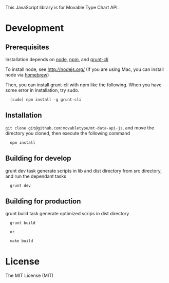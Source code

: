 This JavaScript library is for Movable Type Chart API.

# Development

## Prerequisites
Installation depends on [node](http://nodejs.org/), [npm](https://npmjs.org/), and [grunt-cli](http://gruntjs.com/)

To install node, see http://nodejs.org/ (If you are using Mac, you can install node via [homebrew](http://mxcl.github.io/homebrew/))

Then, you can install grunt-cli with npm like the following. When you have some error in installation, try sudo.

```
  [sudo] npm install -g grunt-cli
```

## Installation
`git clone git@github.com:movabletype/mt-data-api-js`, and move the directory you cloned, then execute the following command

```
  npm install
```

## Building for develop
grunt dev task generate scripts in lib and dist directory from src directory, and run the dependant tasks

```
  grunt dev
```

## Building for production
grunt build task generate optimized scrips in dist directory

```
  grunt build

  or 

  make build
```

# License
The MIT License (MIT)
